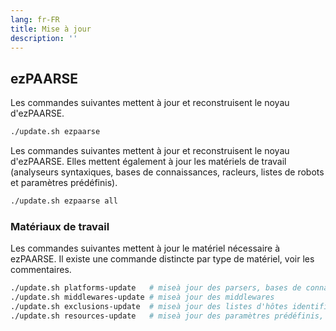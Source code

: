```yaml
---
lang: fr-FR
title: Mise à jour
description: ''
---
```


## ezPAARSE

Les commandes suivantes mettent à jour et reconstruisent le noyau d'ezPAARSE.

```bash
./update.sh ezpaarse
```

Les commandes suivantes mettent à jour et reconstruisent le noyau d'ezPAARSE. Elles mettent également à jour les matériels de travail (analyseurs syntaxiques, bases de connaissances, racleurs, listes de robots et paramètres prédéfinis).

```bash
./update.sh ezpaarse all
```

### Matériaux de travail

Les commandes suivantes mettent à jour le matériel nécessaire à ezPAARSE. Il existe une commande distincte par type de matériel, voir les commentaires.

```bash
./update.sh platforms-update   # miseà jour des parsers, bases de connaissances, scrapers
./update.sh middlewares-update # miseà jour des middlewares
./update.sh exclusions-update  # miseà jour des listes d'hôtes identifiés comme des robots
./update.sh resources-update   # miseà jour des paramètres prédéfinis, formats de proxy par défaut
```